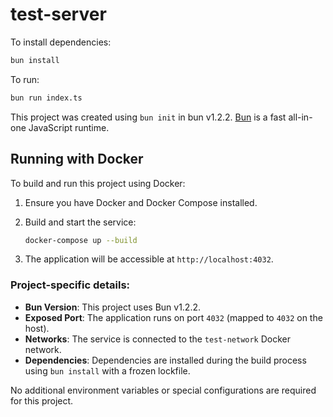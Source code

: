 # test-server

To install dependencies:

```bash
bun install
```

To run:

```bash
bun run index.ts
```

This project was created using `bun init` in bun v1.2.2. [Bun](https://bun.sh) is a fast all-in-one JavaScript runtime.

## Running with Docker

To build and run this project using Docker:

1. Ensure you have Docker and Docker Compose installed.

2. Build and start the service:

   ```bash
   docker-compose up --build
   ```

3. The application will be accessible at `http://localhost:4032`.

### Project-specific details:

- **Bun Version**: This project uses Bun v1.2.2.
- **Exposed Port**: The application runs on port `4032` (mapped to `4032` on the host).
- **Networks**: The service is connected to the `test-network` Docker network.
- **Dependencies**: Dependencies are installed during the build process using `bun install` with a frozen lockfile.

No additional environment variables or special configurations are required for this project.